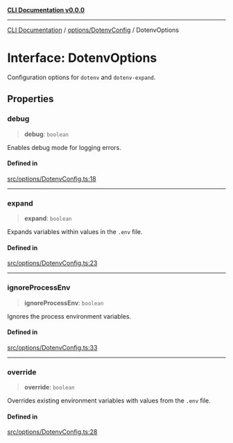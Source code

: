 [**CLI Documentation v0.0.0**](../../../README.md)

***

[CLI Documentation](../../../modules.md) / [options/DotenvConfig](../README.md) / DotenvOptions

# Interface: DotenvOptions

Configuration options for `dotenv` and `dotenv-expand`.

## Properties

### debug

> **debug**: `boolean`

Enables debug mode for logging errors.

#### Defined in

[src/options/DotenvConfig.ts:18](https://github.com/stonemjs/cli/blob/7903e21087d732d9d42947a348eb3c473963e042/src/options/DotenvConfig.ts#L18)

***

### expand

> **expand**: `boolean`

Expands variables within values in the `.env` file.

#### Defined in

[src/options/DotenvConfig.ts:23](https://github.com/stonemjs/cli/blob/7903e21087d732d9d42947a348eb3c473963e042/src/options/DotenvConfig.ts#L23)

***

### ignoreProcessEnv

> **ignoreProcessEnv**: `boolean`

Ignores the process environment variables.

#### Defined in

[src/options/DotenvConfig.ts:33](https://github.com/stonemjs/cli/blob/7903e21087d732d9d42947a348eb3c473963e042/src/options/DotenvConfig.ts#L33)

***

### override

> **override**: `boolean`

Overrides existing environment variables with values from the `.env` file.

#### Defined in

[src/options/DotenvConfig.ts:28](https://github.com/stonemjs/cli/blob/7903e21087d732d9d42947a348eb3c473963e042/src/options/DotenvConfig.ts#L28)

